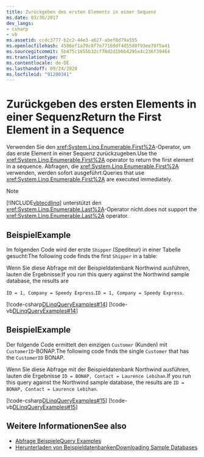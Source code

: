 ```yaml
---
title: Zurückgeben des ersten Elements in einer Sequenz
ms.date: 03/30/2017
dev_langs:
- csharp
- vb
ms.assetid: ccdc3777-b2c2-44e3-a627-abef8d79a555
ms.openlocfilehash: 4506ef1a79c8f7e77160df4d55d0f93ee79f5a41
ms.sourcegitcommit: 5b475c1855b32cf78d2d1bbb4295e4c236f39464
ms.translationtype: MT
ms.contentlocale: de-DE
ms.lasthandoff: 09/24/2020
ms.locfileid: "91200341"
---
```

# <a name="return-the-first-element-in-a-sequence"></a><span data-ttu-id="8c1bd-102">Zurückgeben des ersten Elements in einer Sequenz</span><span class="sxs-lookup"><span data-stu-id="8c1bd-102">Return the First Element in a Sequence</span></span>

<span data-ttu-id="8c1bd-103">Verwenden Sie den <xref:System.Linq.Enumerable.First%2A>-Operator, um das erste Element in einer Sequenz zurückzugeben.</span><span class="sxs-lookup"><span data-stu-id="8c1bd-103">Use the <xref:System.Linq.Enumerable.First%2A> operator to return the first element in a sequence.</span></span> <span data-ttu-id="8c1bd-104">Abfragen, die <xref:System.Linq.Enumerable.First%2A> verwenden, werden sofort ausgeführt.</span><span class="sxs-lookup"><span data-stu-id="8c1bd-104">Queries that use <xref:System.Linq.Enumerable.First%2A> are executed immediately.</span></span>  
  
> [!NOTE]
> [!INCLUDE[vbtecdlinq](../../../../../../includes/vbtecdlinq-md.md)] <span data-ttu-id="8c1bd-105">unterstützt den <xref:System.Linq.Enumerable.Last%2A>-Operator nicht.</span><span class="sxs-lookup"><span data-stu-id="8c1bd-105">does not support the <xref:System.Linq.Enumerable.Last%2A> operator.</span></span>  
  
## <a name="example"></a><span data-ttu-id="8c1bd-106">Beispiel</span><span class="sxs-lookup"><span data-stu-id="8c1bd-106">Example</span></span>  

 <span data-ttu-id="8c1bd-107">Im folgenden Code wird der erste `Shipper` (Spediteur) in einer Tabelle gesucht:</span><span class="sxs-lookup"><span data-stu-id="8c1bd-107">The following code finds the first `Shipper` in a table:</span></span>  
  
 <span data-ttu-id="8c1bd-108">Wenn Sie diese Abfrage mit der Beispieldatenbank Northwind ausführen, lauten die Ergebnisse:</span><span class="sxs-lookup"><span data-stu-id="8c1bd-108">If you run this query against the Northwind sample database, the results are</span></span>  
  
 <span data-ttu-id="8c1bd-109">`ID = 1, Company = Speedy Express`.</span><span class="sxs-lookup"><span data-stu-id="8c1bd-109">`ID = 1, Company = Speedy Express`.</span></span>  
  
 [!code-csharp[DLinqQueryExamples#14](../../../../../../samples/snippets/csharp/VS_Snippets_Data/DLinqQueryExamples/cs/Program.cs#14)]
 [!code-vb[DLinqQueryExamples#14](../../../../../../samples/snippets/visualbasic/VS_Snippets_Data/DLinqQueryExamples/vb/Module1.vb#14)]  
  
## <a name="example"></a><span data-ttu-id="8c1bd-110">Beispiel</span><span class="sxs-lookup"><span data-stu-id="8c1bd-110">Example</span></span>  

 <span data-ttu-id="8c1bd-111">Der folgende Code ermittelt den einzigen `Customer` (Kunden) mit `CustomerID`-BONAP.</span><span class="sxs-lookup"><span data-stu-id="8c1bd-111">The following code finds the single `Customer` that has the `CustomerID` BONAP.</span></span>  
  
 <span data-ttu-id="8c1bd-112">Wenn Sie diese Abfrage mit der Beispieldatenbank Northwind ausführen, lauten die Ergebnisse `ID = BONAP, Contact = Laurence Lebihan`.</span><span class="sxs-lookup"><span data-stu-id="8c1bd-112">If you run this query against the Northwind sample database, the results are `ID = BONAP, Contact = Laurence Lebihan`.</span></span>  
  
 [!code-csharp[DLinqQueryExamples#15](../../../../../../samples/snippets/csharp/VS_Snippets_Data/DLinqQueryExamples/cs/Program.cs#15)]
 [!code-vb[DLinqQueryExamples#15](../../../../../../samples/snippets/visualbasic/VS_Snippets_Data/DLinqQueryExamples/vb/Module1.vb#15)]  
  
## <a name="see-also"></a><span data-ttu-id="8c1bd-113">Weitere Informationen</span><span class="sxs-lookup"><span data-stu-id="8c1bd-113">See also</span></span>

- [<span data-ttu-id="8c1bd-114">Abfrage Beispiele</span><span class="sxs-lookup"><span data-stu-id="8c1bd-114">Query Examples</span></span>](query-examples.md)
- [<span data-ttu-id="8c1bd-115">Herunterladen von Beispieldatenbanken</span><span class="sxs-lookup"><span data-stu-id="8c1bd-115">Downloading Sample Databases</span></span>](downloading-sample-databases.md)
